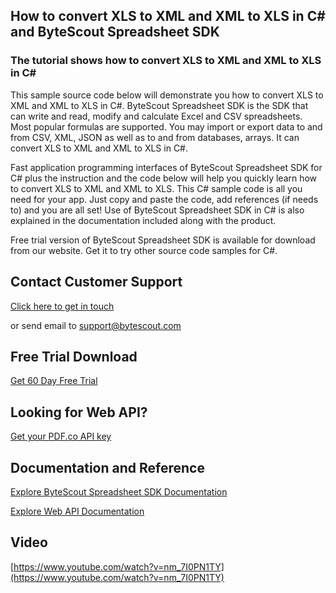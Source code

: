 ## How to convert XLS to XML and XML to XLS in C# and ByteScout Spreadsheet SDK

### The tutorial shows how to convert XLS to XML and XML to XLS in C#

This sample source code below will demonstrate you how to convert XLS to XML and XML to XLS in C#. ByteScout Spreadsheet SDK is the SDK that can write and read, modify and calculate Excel and CSV spreadsheets. Most popular formulas are supported. You may import or export data to and from CSV, XML, JSON as well as to and from databases, arrays. It can convert XLS to XML and XML to XLS in C#.

Fast application programming interfaces of ByteScout Spreadsheet SDK for C# plus the instruction and the code below will help you quickly learn how to convert XLS to XML and XML to XLS. This C# sample code is all you need for your app. Just copy and paste the code, add references (if needs to) and you are all set! Use of ByteScout Spreadsheet SDK in C# is also explained in the documentation included along with the product.

Free trial version of ByteScout Spreadsheet SDK is available for download from our website. Get it to try other source code samples for C#.

## Contact Customer Support

[Click here to get in touch](https://bytescout.zendesk.com/hc/en-us/requests/new?subject=ByteScout%20Spreadsheet%20SDK%20Question)

or send email to [support@bytescout.com](mailto:support@bytescout.com?subject=ByteScout%20Spreadsheet%20SDK%20Question) 

## Free Trial Download

[Get 60 Day Free Trial](https://bytescout.com/download/web-installer?utm_source=github-readme)

## Looking for Web API? 

[Get your PDF.co API key](https://pdf.co/documentation/api?utm_source=github-readme)

## Documentation and Reference

[Explore ByteScout Spreadsheet SDK Documentation](https://bytescout.com/documentation/index.html?utm_source=github-readme)

[Explore Web API Documentation](https://pdf.co/documentation/api?utm_source=github-readme)

## Video

[https://www.youtube.com/watch?v=nm_7I0PN1TY](https://www.youtube.com/watch?v=nm_7I0PN1TY)